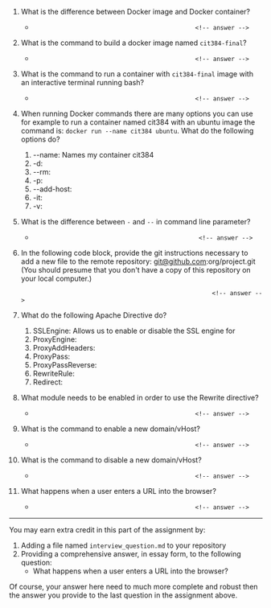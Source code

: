 1. What is the difference between Docker image and Docker container?
    *                                                  <!-- answer -->

2. What is the command to build a docker image named `cit384-final`?
    *                                                  <!-- answer -->

3. What is the command to run a container with `cit384-final` image with an interactive terminal running bash?
    *                                                  <!-- answer -->

4. When running Docker commands there are many options you can use for example to run a container named cit384 with an ubuntu image the command is: `docker run --name cit384 ubuntu`. What do the following options do? 
   1. --name: Names my container cit384
   2. -d:                                               <!-- answer -->
   3. --rm:                                             <!-- answer -->
   4. -p:                                               <!-- answer -->
   5. --add-host:                                       <!-- answer -->
   6. -it:                                              <!-- answer -->
   7. -v:                                               <!-- answer -->

5. What is the difference between `-` and `--` in command line parameter?
    *                                                   <!-- answer -->

6. In the following code block, provide the git instructions necessary to add a new file to the remote repository: git@github.com:org/project.git (You should presume that you don't have a copy of this repository on your local computer.)
   ```
                                                        <!-- answer -->
   ```
   <!-- You many add any number of lines in the above code block that you need. -->

7. What do the following Apache Directive do?
   1. SSLEngine: Allows us to enable or disable the SSL engine for 
   2. ProxyEngine:                                      <!-- answer -->
   3. ProxyAddHeaders:                                  <!-- answer -->
   4. ProxyPass:                                        <!-- answer -->
   5. ProxyPassReverse:                                 <!-- answer -->
   6. RewriteRule:                                      <!-- answer -->
   7. Redirect:                                         <!-- answer -->

8. What module needs to be enabled in order to use the Rewrite directive?
    *                                                  <!-- answer -->
9. What is the command to enable a new domain/vHost?
    *                                                  <!-- answer -->

10. What is the command to disable a new domain/vHost?
    *                                                  <!-- answer -->

11. What happens when a user enters a URL into the browser?
    *                                                  <!-- answer -->

---
You may earn extra credit in this part of the assignment by: 
   1. Adding a file named ``interview_question.md`` to your repository
   2. Providing a comprehensive answer, in essay form, to the following question:
      * What happens when a user enters a URL into the browser?

Of course, your answer here need to much more complete and robust then the answer you provide to the last question in the assignment above.
